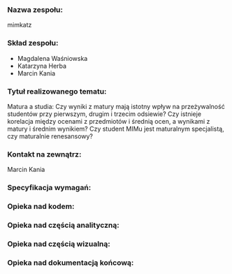 ### Nazwa zespołu:
mimkatz

### Skład zespołu: 
* Magdalena Waśniowska
* Katarzyna Herba
* Marcin Kania

### Tytuł realizowanego tematu:
Matura a studia: Czy wyniki z matury mają istotny wpływ na przeżywalność studentów przy pierwszym, drugim i trzecim odsiewie? Czy istnieje korelacja między ocenami z przedmiotów i średnią ocen, a wynikami z matury i średnim wynikiem? Czy student MIMu jest maturalnym specjalistą, czy maturalnie renesansowy?

### Kontakt na zewnątrz: 
Marcin Kania

### Specyfikacja wymagań:

### Opieka nad kodem:

### Opieka nad częścią analityczną:

### Opieka nad częścią wizualną:

### Opieka nad dokumentacją końcową:
